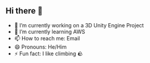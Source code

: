 ## Hi there 👋

- 🔭 I’m currently working on a 3D Unity Engine Project
- 🌱 I’m currently learning AWS
- 📫 How to reach me: Email
- 😄 Pronouns: He/Him
- ⚡ Fun fact: I like climbing 🪨

<!-- 
- 👯 I’m looking to collaborate on ...
- 🤔 I’m looking for help with ...
- 💬 Ask me about ...
--!>
